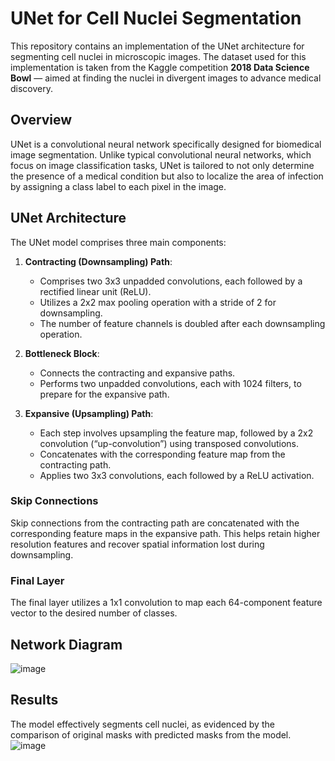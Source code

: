 # UNet for Cell Nuclei Segmentation

This repository contains an implementation of the UNet architecture for segmenting cell nuclei in microscopic images. The dataset used for this implementation is taken from the Kaggle competition **2018 Data Science Bowl** — aimed at finding the nuclei in divergent images to advance medical discovery.

## Overview

UNet is a convolutional neural network specifically designed for biomedical image segmentation. Unlike typical convolutional neural networks, which focus on image classification tasks, UNet is tailored to not only determine the presence of a medical condition but also to localize the area of infection by assigning a class label to each pixel in the image.

## UNet Architecture

The UNet model comprises three main components:

1. **Contracting (Downsampling) Path**:
   - Comprises two 3x3 unpadded convolutions, each followed by a rectified linear unit (ReLU).
   - Utilizes a 2x2 max pooling operation with a stride of 2 for downsampling.
   - The number of feature channels is doubled after each downsampling operation.

2. **Bottleneck Block**:
   - Connects the contracting and expansive paths.
   - Performs two unpadded convolutions, each with 1024 filters, to prepare for the expansive path.

3. **Expansive (Upsampling) Path**:
   - Each step involves upsampling the feature map, followed by a 2x2 convolution (“up-convolution”) using transposed convolutions.
   - Concatenates with the corresponding feature map from the contracting path.
   - Applies two 3x3 convolutions, each followed by a ReLU activation.

### Skip Connections

Skip connections from the contracting path are concatenated with the corresponding feature maps in the expansive path. This helps retain higher resolution features and recover spatial information lost during downsampling.

### Final Layer

The final layer utilizes a 1x1 convolution to map each 64-component feature vector to the desired number of classes.

## Network Diagram
![image](https://github.com/user-attachments/assets/ded3eaff-cfbb-4f1b-8030-2288e03cba97)


## Results

The model effectively segments cell nuclei, as evidenced by the comparison of original masks with predicted masks from the model.
![image](https://github.com/user-attachments/assets/f599a3b1-5b4b-4702-ba68-c53e44cc8ad6)

